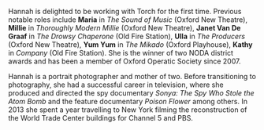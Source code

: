 Hannah is delighted to be working with Torch for the first time. Previous
notable roles include **Maria** in *The Sound of Music* (Oxford New Theatre), **Millie**
in *Thoroughly Modern Millie* (Oxford New Theatre), **Janet Van De Graaf** in *The
Drowsy Chaperone* (Old Fire Station), **Ulla** in *The Producers* (Oxford New Theatre),
**Yum Yum** in *The Mikado* (Oxford Playhouse), **Kathy** in *Company* (Old Fire Station).
She is the winner of two NODA district awards and has been a member of Oxford
Operatic Society since 2007.

Hannah is a portrait photographer and mother of
two. Before transitioning to photography, she had a successful career in
television, where she produced and directed the spy documentary *Sonya: The Spy
Who Stole the Atom Bomb* and the feature documentary *Poison Flower* among others.
In 2013 she spent a year travelling to New York filming the reconstruction of
the World Trade Center buildings for Channel 5 and PBS.
